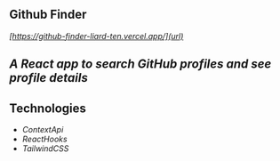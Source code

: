 ## Github Finder

_[https://github-finder-liard-ten.vercel.app/](url)_

## _A React app to search GitHub profiles and see profile details_

## Technologies

- _ContextApi_
- _ReactHooks_
- _TailwindCSS_
